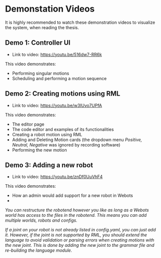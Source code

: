 # Demonstation Videos
It is highly recommended to watch these demonstration videos to visualize the system, when reading the thesis.

## Demo 1: Controller UI
- Link to video: https://youtu.be/516dw7-RR6k

This video demonstrates:
- Performing singular motions
- Scheduling and performing a motion sequence

## Demo 2: Creating motions using RML
- Link to video: https://youtu.be/w3IUvo7UPfA

This video demonstrates:
- The editor page
- The code editor and examples of its functionalities
- Creating a robot motion using RML
- Adding and Deleting Motion cards (the dropdown menu *Positive, Neutral, Negative* was ignored by recording software)
- Performing the new motion

## Demo 3: Adding a new robot
- Link to video: https://youtu.be/znDf0UuVhF4

This video demonstrates:
- How an admin would add support for a new robot in Webots
- 
*You can restructure the robotend however you like as long as a Webots world has access to the files in the robotend. This means you can add multiple worlds, robots and configs.*

*If a joint on your robot is not already listed in config.yaml, you can just add it. However, if the joint is not supported by RML, you should extend the language to avoid validation or parsing errors when creating motions with the new joint. This is done by adding the new joint to the grammar file and re-building the language module.*
